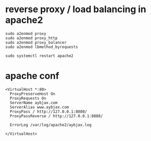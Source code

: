 # reverse proxy / load balancing in apache2
```
sudo a2enmod proxy
sudo a2enmod proxy_http
sudo a2enmod proxy_balancer
sudo a2enmod lbmethod_byrequests
```
`
sudo systemctl restart apache2
`

# apache conf
```
<VirtualHost *:80>
  ProxyPreserveHost On
  ProxyRequests On
  ServerName aybjax.com
  ServerAlias www.aybjax.com
  ProxyPass / http://127.0.0.1:8080/
  ProxyPassReverse / http://127.0.0.1:8080/

  ErrorLog /var/log/apache2/aybjax.log

</VirtualHost>
```
